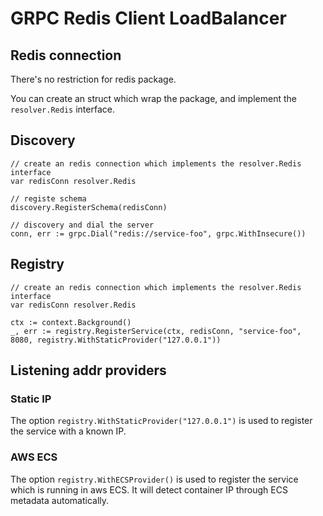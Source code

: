 # GRPC Redis Client LoadBalancer

## Redis connection
There's no restriction for redis package.

You can create an struct which wrap the package, and implement the `resolver.Redis` interface.
## Discovery

``` golang
// create an redis connection which implements the resolver.Redis interface
var redisConn resolver.Redis

// registe schema
discovery.RegisterSchema(redisConn)

// discovery and dial the server
conn, err := grpc.Dial("redis://service-foo", grpc.WithInsecure())
```


## Registry

``` golang
// create an redis connection which implements the resolver.Redis interface
var redisConn resolver.Redis

ctx := context.Background()
_, err := registry.RegisterService(ctx, redisConn, "service-foo", 8080, registry.WithStaticProvider("127.0.0.1"))
```

## Listening addr providers
### Static IP
The option `registry.WithStaticProvider("127.0.0.1")` is used to register the service with a known IP.

### AWS ECS
The option `registry.WithECSProvider()` is used to register the service which is running in aws ECS. It will detect container IP through ECS metadata automatically.

